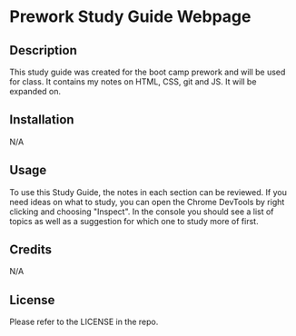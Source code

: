 # Prework Study Guide Webpage

## Description

This study guide was created for the boot camp prework and will be used for class. It contains my notes on HTML, CSS, git and JS. It will be expanded on.

## Installation

N/A

## Usage

To use this Study Guide, the notes in each section can be reviewed. If you need ideas on what to study, you can open the Chrome DevTools by right clicking and choosing "Inspect". In the console you should see a list of topics as well as a suggestion for which one to study more of first.

## Credits

N/A

## License

Please refer to the LICENSE in the repo.
